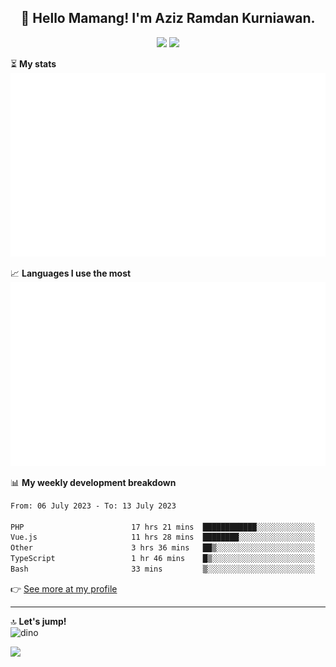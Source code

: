 <h2 align="center">👋 Hello Mamang! I'm Aziz Ramdan Kurniawan.</h2>  
<p align="center">
  <img src="https://komarev.com/ghpvc/?username=azizramdan">
  <img src="https://wakatime.com/badge/user/90056fa0-4c31-4eca-954e-2a3ac05896f9.svg">
</p>
    
⏳ **My stats**  
![](https://raw.githubusercontent.com/azizramdan/github-stats/master/generated/overview.svg#gh-dark-mode-only)

📈 **Languages I use the most**  
![](https://raw.githubusercontent.com/azizramdan/github-stats/master/generated/languages.svg#gh-dark-mode-only)

📊 **My weekly development breakdown**
<!--START_SECTION:waka-->

```txt
From: 06 July 2023 - To: 13 July 2023

PHP                        17 hrs 21 mins  ████████████░░░░░░░░░░░░░   47.56 %
Vue.js                     11 hrs 28 mins  ████████░░░░░░░░░░░░░░░░░   31.42 %
Other                      3 hrs 36 mins   ██▒░░░░░░░░░░░░░░░░░░░░░░   09.90 %
TypeScript                 1 hr 46 mins    █▒░░░░░░░░░░░░░░░░░░░░░░░   04.85 %
Bash                       33 mins         ▒░░░░░░░░░░░░░░░░░░░░░░░░   01.52 %
```

<!--END_SECTION:waka-->
👉 [See more at my profile](https://wakatime.com/@azizramdan)
***
🔝 **Let's jump!**  
![dino](https://raw.githubusercontent.com/azizramdan/azizramdan/master/dino.gif)  

![](https://hit.yhype.me/github/profile?user_id=27954794)
